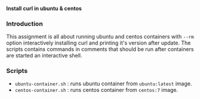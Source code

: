 #### Install curl in ubuntu & centos

### Introduction
This assignment is all about running ubuntu and centos containers with ```--rm``` option interactively installing curl and printing it's version after update.
The scripts contains commands in comments that should be run after containers are started an interactive shell.

### Scripts
- ```ubuntu-container.sh``` : runs ubuntu container from ```ubuntu:latest``` image.
- ```centos-container.sh``` : runs centos container from ```centos:7``` image.

